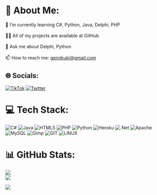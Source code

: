 # 💫 About Me:
🌱 I’m currently learning C#, Python, Java, Delphi, PHP<br><br>👨‍💻 All of my projects are available at GitHub<br><br>💬 Ask me about Delphi, Python<br><br>📫 How to reach me: gerojkuki@gmail.com


## 🌐 Socials:
[![TikTok](https://img.shields.io/badge/TikTok-%23000000.svg?logo=TikTok&logoColor=white)](https://tiktok.com/@iurkavtopke) [![Twitter](https://img.shields.io/badge/Twitter-%231DA1F2.svg?logo=Twitter&logoColor=white)](https://twitter.com/iurkavtopke) 

# 💻 Tech Stack:
![C#](https://img.shields.io/badge/c%23-%23239120.svg?style=for-the-badge&logo=c-sharp&logoColor=white) ![Java](https://img.shields.io/badge/java-%23ED8B00.svg?style=for-the-badge&logo=openjdk&logoColor=white) ![HTML5](https://img.shields.io/badge/html5-%23E34F26.svg?style=for-the-badge&logo=html5&logoColor=white) ![PHP](https://img.shields.io/badge/php-%23777BB4.svg?style=for-the-badge&logo=php&logoColor=white) ![Python](https://img.shields.io/badge/python-3670A0?style=for-the-badge&logo=python&logoColor=ffdd54) ![Heroku](https://img.shields.io/badge/heroku-%23430098.svg?style=for-the-badge&logo=heroku&logoColor=white) ![.Net](https://img.shields.io/badge/.NET-5C2D91?style=for-the-badge&logo=.net&logoColor=white) ![Apache](https://img.shields.io/badge/apache-%23D42029.svg?style=for-the-badge&logo=apache&logoColor=white) ![MySQL](https://img.shields.io/badge/mysql-%2300000f.svg?style=for-the-badge&logo=mysql&logoColor=white) ![Gimp](https://img.shields.io/badge/Gimp-657D8B?style=for-the-badge&logo=gimp&logoColor=FFFFFF) ![GIT](https://img.shields.io/badge/Git-fc6d26?style=for-the-badge&logo=git&logoColor=white) ![LINUX](https://img.shields.io/badge/Linux-FCC624?style=for-the-badge&logo=linux&logoColor=black)
# 📊 GitHub Stats:
![](https://github-readme-stats.vercel.app/api?username=Seredovskiy1&theme=dark&hide_border=false&include_all_commits=true&count_private=false)<br/>
![](https://github-readme-streak-stats.herokuapp.com/?user=Seredovskiy1&theme=dark&hide_border=false)<br/>

![](https://github-readme-stats.vercel.app/api?username=Seredovskiy1&show_icons=true&theme=gruvbox)

  
<!-- Proudly created with GPRM ( https://gprm.itsvg.in ) -->

